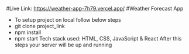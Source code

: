 #Live Link: https://weather-app-7h79.vercel.app/
#Weather Forecast App
- To setup project on local follow below steps
- git clone project_link
- npm install
- npm start
Tech stack used: HTML, CSS, JavaScript & React 
After this steps your server will be up and running

